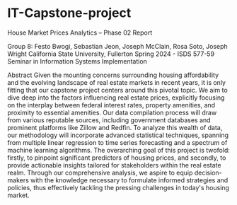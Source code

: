 # IT-Capstone-project

House Market Prices
Analytics – Phase 02 Report





Group 8: 
Festo Bwogi, Sebastian Jeon, 
Joseph McClain, Rosa Soto, Joseph Wright
California State University, Fullerton
Spring 2024 - ISDS 577-59
Seminar in Information Systems Implementation

Abstract
Given the mounting concerns surrounding housing affordability and the evolving landscape of real estate markets in recent years, it is only fitting that our capstone project centers around this pivotal topic. We aim to dive deep into the factors influencing real estate prices, explicitly focusing on the interplay between federal interest rates, property amenities, and proximity to essential amenities.
Our data compilation process will draw from various reputable sources, including government databases and prominent platforms like Zillow and Redfin. To analyze this wealth of data, our methodology will incorporate advanced statistical techniques, spanning from multiple linear regression to time series forecasting and a spectrum of machine learning algorithms.
The overarching goal of this project is twofold: firstly, to pinpoint significant predictors of housing prices, and secondly, to provide actionable insights tailored for stakeholders within the real estate realm. Through our comprehensive analysis, we aspire to equip decision-makers with the knowledge necessary to formulate informed strategies and policies, thus effectively tackling the pressing challenges in today's housing market.
